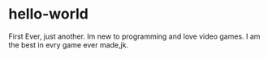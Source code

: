 # hello-world
First Ever, just another.
Im new to programming and love video games.
I am the best in evry game ever made,jk.
